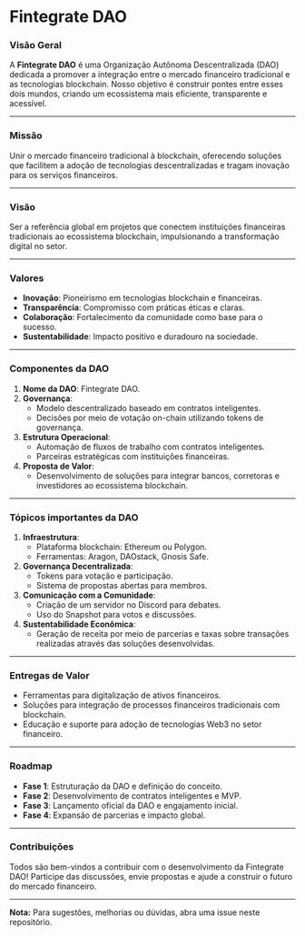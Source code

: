 # **Fintegrate DAO**

### **Visão Geral**
A **Fintegrate DAO** é uma Organização Autônoma Descentralizada (DAO) dedicada a promover a integração entre o mercado financeiro tradicional e as tecnologias blockchain. Nosso objetivo é construir pontes entre esses dois mundos, criando um ecossistema mais eficiente, transparente e acessível.

---

### **Missão**
Unir o mercado financeiro tradicional à blockchain, oferecendo soluções que facilitem a adoção de tecnologias descentralizadas e tragam inovação para os serviços financeiros.

---

### **Visão**
Ser a referência global em projetos que conectem instituições financeiras tradicionais ao ecossistema blockchain, impulsionando a transformação digital no setor.

---

### **Valores**
- **Inovação**: Pioneirismo em tecnologias blockchain e financeiras.  
- **Transparência**: Compromisso com práticas éticas e claras.  
- **Colaboração**: Fortalecimento da comunidade como base para o sucesso.  
- **Sustentabilidade**: Impacto positivo e duradouro na sociedade.

---

### **Componentes da DAO**
1. **Nome da DAO**: Fintegrate DAO.  
2. **Governança**:  
   - Modelo descentralizado baseado em contratos inteligentes.  
   - Decisões por meio de votação on-chain utilizando tokens de governança.  
3. **Estrutura Operacional**:  
   - Automação de fluxos de trabalho com contratos inteligentes.  
   - Parceiras estratégicas com instituições financeiras.  
4. **Proposta de Valor**:  
   - Desenvolvimento de soluções para integrar bancos, corretoras e investidores ao ecossistema blockchain.  

---

### **Tópicos importantes da DAO**
1. **Infraestrutura**:  
   - Plataforma blockchain: Ethereum ou Polygon.  
   - Ferramentas: Aragon, DAOstack, Gnosis Safe.  
2. **Governança Decentralizada**:  
   - Tokens para votação e participação.  
   - Sistema de propostas abertas para membros.  
3. **Comunicação com a Comunidade**:  
   - Criação de um servidor no Discord para debates.  
   - Uso do Snapshot para votos e discussões.  
4. **Sustentabilidade Econômica**:  
   - Geração de receita por meio de parcerias e taxas sobre transações realizadas através das soluções desenvolvidas.  

---

### **Entregas de Valor**
- Ferramentas para digitalização de ativos financeiros.  
- Soluções para integração de processos financeiros tradicionais com blockchain.  
- Educação e suporte para adoção de tecnologias Web3 no setor financeiro.

---

### **Roadmap**
- **Fase 1**: Estruturação da DAO e definição do conceito.  
- **Fase 2**: Desenvolvimento de contratos inteligentes e MVP.  
- **Fase 3**: Lançamento oficial da DAO e engajamento inicial.  
- **Fase 4**: Expansão de parcerias e impacto global.  

---

### **Contribuições**
Todos são bem-vindos a contribuir com o desenvolvimento da Fintegrate DAO! Participe das discussões, envie propostas e ajude a construir o futuro do mercado financeiro.

---

**Nota:** Para sugestões, melhorias ou dúvidas, abra uma issue neste repositório.

